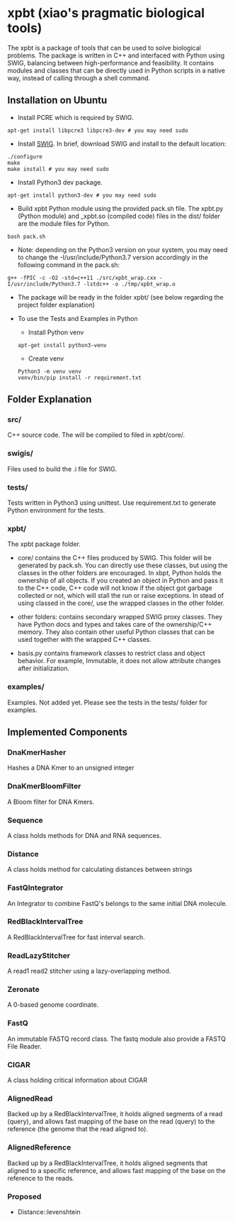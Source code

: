 # xpbt (xiao's pragmatic biological tools)
The xpbt is a package of tools that can be used to solve biological problems. 
The package is written in C++ and interfaced with Python using SWIG, balancing between high-performance and feasibility. 
It contains modules and classes that can be directly used in Python scripts in a native way, instead of calling through 
a shell command.

## Installation on Ubuntu
- Install PCRE which is required by SWIG.
```shell script
apt-get install libpcre3 libpcre3-dev # you may need sudo
```
- Install [SWIG](http://www.swig.org/Doc3.0/Preface.html#Preface_unix_installation). In brief, download SWIG and install to the default location:
```shell script
./configure
make
make install # you may need sudo
```
- Install Python3 dev package.
```shell script
apt-get install python3-dev # you may need sudo
```
- Build xpbt Python module using the provided pack.sh file. The xpbt.py (Python module) and _xpbt.so (compiled code) files in the dist/ folder are the module files for Python.
```shell script
bash pack.sh
```
- Note: depending on the Python3 version on your system, you may need to change the -I/usr/include/Python3.7 version accordingly in the following command in the pack.sh:
```shell script
g++ -fPIC -c -O2 -std=c++11 ./src/xpbt_wrap.cxx -I/usr/include/Python3.7 -lstdc++ -o ./tmp/xpbt_wrap.o
```
- The package will be ready in the folder xpbt/ (see below regarding the project folder explanation)

- To use the Tests and Examples in Python
  - Install Python venv
  ```shell script
  apt-get install python3-venv
  ```
  - Create venv
  ```shell script
  Python3 -m venv venv
  venv/bin/pip install -r requirement.txt
  ```
  
## Folder Explanation
### src/
C++ source code. The will be compiled to filed in xpbt/core/.

### swigis/
Files used to build the .i file for SWIG.

### tests/
Tests written in Python3 using unittest. Use requirement.txt to generate Python environment for the tests.

### xpbt/
The xpbt package folder.
- core/ contains the C++ files produced by SWIG. This folder will be generated by pack.sh. You can directly use these 
classes, but using the classes in the other folders are encouraged. In xbpt, Python holds the ownership of all objects. 
If you created an object in Python and pass it to the C++ code, C++ code will not know if the object got garbage 
collected or not, which will stall the run or raise exceptions. In stead of using classed in the core/, use the 
wrapped classes in the other folder.

- other folders: contains secondary wrapped SWIG proxy classes. They have Python docs and types and takes care 
of the ownership/C++ memory. They also contain other useful Python classes that can be used together with the 
wrapped C++ classes.

- basis.py contains framework classes to restrict class and object behavior. For example, Immutable, it does not allow
 attribute changes after initialization.

### examples/
Examples. Not added yet. Please see the tests in the tests/ folder for examples. 

## Implemented Components

### DnaKmerHasher
Hashes a DNA Kmer to an unsigned integer

### DnaKmerBloomFilter
A Bloom filter for DNA Kmers.

### Sequence
A class holds methods for DNA and RNA sequences.

### Distance
A class holds method for calculating distances between strings

### FastQIntegrator
An Integrator to combine FastQ's belongs to the same initial DNA molecule.

### RedBlackIntervalTree
A RedBlackIntervalTree for fast interval search.

### ReadLazyStitcher
A read1 read2 stitcher using a lazy-overlapping method.

### Zeronate
A 0-based genome coordinate.

### FastQ
An immutable FASTQ record class. The fastq module also provide a FASTQ File Reader.

### CIGAR
A class holding critical information about CIGAR

### AlignedRead
Backed up by a RedBlackIntervalTree, it holds aligned segments of a read (query), and allows fast mapping of the base 
on the read (query) to the reference (the genome that the read aligned to).

### AlignedReference
Backed up by a RedBlackIntervalTree, it holds aligned segments that aligned to a specific reference, 
and allows fast mapping of the base on the reference to the reads.

### Proposed
- Distance::levenshtein




